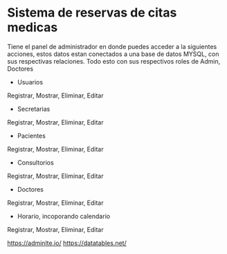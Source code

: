 # Sistema de reservas de citas medicas

Tiene el panel de administrador en donde puedes acceder a la siguientes acciones, estos datos estan conectados a una base de datos MYSQL, con sus respectivas relaciones. Todo esto con sus respectivos roles de Admin, Doctores

- Usuarios

Registrar, Mostrar, Eliminar, Editar

- Secretarias

Registrar, Mostrar, Eliminar, Editar

- Pacientes 

Registrar, Mostrar, Eliminar, Editar

- Consultorios

Registrar, Mostrar, Eliminar, Editar

- Doctores

Registrar, Mostrar, Eliminar, Editar

- Horario, incoporando calendario

Registrar, Mostrar, Eliminar, Editar


https://adminlte.io/
https://datatables.net/